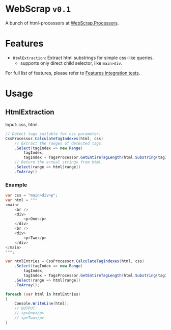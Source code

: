 WebScrap `v0.1`
=======
A bunch of html-processors at [WebScrap.Processors](/WebScrap/Processors/).

Features
=======

- `HtmlExtraction`: Extract html substrings for simple css-like queries.
    - supports only direct child selector, like `main>div`.

For full list of features, please refer to [Features integration tests](/WebScrap.Tests.IntegrationTests/Features/).

Usage
=======

HtmlExtraction
----------------
Input: css, html.
```csharp
// Detect tags suitable for css parameter.
CssProcessor.CalculateTagIndexes(html, css)
    // Extract the ranges of detected tags.
    .Select(tagIndex => new Range(
        tagIndex,
        tagIndex + TagsProcessor.GetEntireTagLength(html.Substring(tagIndex))))
    // Return the actual strings from html.
    .Select(range => html[range])
    .ToArray()
```

### Example

```csharp
var css = "main>div>p";
var html = """
<main>
    <br />
    <div>
        <p>One</p>
    </div>
    <br />
    <div>
        <p>Two</p>
    </div>
</main>
""";

var htmlEntries = CssProcessor.CalculateTagIndexes(html, css)
    .Select(tagIndex => new Range(
        tagIndex,
        tagIndex + TagsProcessor.GetEntireTagLength(html.Substring(tagIndex))))
    .Select(range => html[range])
    .ToArray();

foreach (var html in htmlEntries)
{
    Console.WriteLine(html);
    // OUTPUT:
    // <p>One</p>
    // <p>Two</p>
}
```